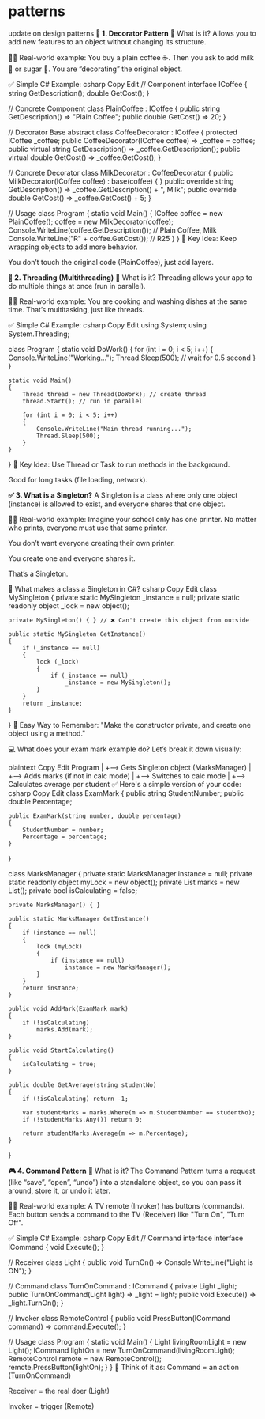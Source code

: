 # patterns
update on design patterns
**🎨 1. Decorator Pattern**
🔧 What is it?
Allows you to add new features to an object without changing its structure.

🧍‍♂️ Real-world example:
You buy a plain coffee ☕. Then you ask to add milk 🥛 or sugar 🍬. You are “decorating” the original object.

✅ Simple C# Example:
csharp
Copy
Edit
// Component
interface ICoffee
{
    string GetDescription();
    double GetCost();
}

// Concrete Component
class PlainCoffee : ICoffee
{
    public string GetDescription() => "Plain Coffee";
    public double GetCost() => 20;
}

// Decorator Base
abstract class CoffeeDecorator : ICoffee
{
    protected ICoffee _coffee;
    public CoffeeDecorator(ICoffee coffee) => _coffee = coffee;
    public virtual string GetDescription() => _coffee.GetDescription();
    public virtual double GetCost() => _coffee.GetCost();
}

// Concrete Decorator
class MilkDecorator : CoffeeDecorator
{
    public MilkDecorator(ICoffee coffee) : base(coffee) { }
    public override string GetDescription() => _coffee.GetDescription() + ", Milk";
    public override double GetCost() => _coffee.GetCost() + 5;
}

// Usage
class Program
{
    static void Main()
    {
        ICoffee coffee = new PlainCoffee();
        coffee = new MilkDecorator(coffee);
        Console.WriteLine(coffee.GetDescription());  // Plain Coffee, Milk
        Console.WriteLine("R" + coffee.GetCost());   // R25
    }
}
🧠 Key Idea:
Keep wrapping objects to add more behavior.

You don’t touch the original code (PlainCoffee), just add layers.

**🧵 2. Threading (Multithreading)**
🧧 What is it?
Threading allows your app to do multiple things at once (run in parallel).

🧍‍♂️ Real-world example:
You are cooking and washing dishes at the same time. That’s multitasking, just like threads.

✅ Simple C# Example:
csharp
Copy
Edit
using System;
using System.Threading;

class Program
{
    static void DoWork()
    {
        for (int i = 0; i < 5; i++)
        {
            Console.WriteLine("Working...");
            Thread.Sleep(500); // wait for 0.5 second
        }
    }

    static void Main()
    {
        Thread thread = new Thread(DoWork); // create thread
        thread.Start(); // run in parallel

        for (int i = 0; i < 5; i++)
        {
            Console.WriteLine("Main thread running...");
            Thread.Sleep(500);
        }
    }
}
🧠 Key Idea:
Use Thread or Task to run methods in the background.

Good for long tasks (file loading, network).

**✅ 3. What is a Singleton?**
A Singleton is a class where only one object (instance) is allowed to exist, and everyone shares that one object.

🧍‍♂️ Real-world example:
Imagine your school only has one printer. No matter who prints, everyone must use that same printer.

You don’t want everyone creating their own printer.

You create one and everyone shares it.

That’s a Singleton.

🔧 What makes a class a Singleton in C#?
csharp
Copy
Edit
class MySingleton
{
    private static MySingleton _instance = null;
    private static readonly object _lock = new object();

    private MySingleton() { } // ❌ Can't create this object from outside

    public static MySingleton GetInstance()
    {
        if (_instance == null)
        {
            lock (_lock)
            {
                if (_instance == null)
                    _instance = new MySingleton();
            }
        }
        return _instance;
    }
}
🧠 Easy Way to Remember:
"Make the constructor private, and create one object using a method."

💻 What does your exam mark example do?
Let’s break it down visually:

plaintext
Copy
Edit
Program
   |
   +--> Gets Singleton object (MarksManager)
          |
          +--> Adds marks (if not in calc mode)
          |
          +--> Switches to calc mode
          |
          +--> Calculates average per student
✅ Here's a simple version of your code:
csharp
Copy
Edit
class ExamMark
{
    public string StudentNumber;
    public double Percentage;

    public ExamMark(string number, double percentage)
    {
        StudentNumber = number;
        Percentage = percentage;
    }
}

class MarksManager
{
    private static MarksManager instance = null;
    private static readonly object myLock = new object();
    private List<ExamMark> marks = new List<ExamMark>();
    private bool isCalculating = false;

    private MarksManager() { }

    public static MarksManager GetInstance()
    {
        if (instance == null)
        {
            lock (myLock)
            {
                if (instance == null)
                    instance = new MarksManager();
            }
        }
        return instance;
    }

    public void AddMark(ExamMark mark)
    {
        if (!isCalculating)
            marks.Add(mark);
    }

    public void StartCalculating()
    {
        isCalculating = true;
    }

    public double GetAverage(string studentNo)
    {
        if (!isCalculating) return -1;

        var studentMarks = marks.Where(m => m.StudentNumber == studentNo);
        if (!studentMarks.Any()) return 0;

        return studentMarks.Average(m => m.Percentage);
    }
}

**🎮 4. Command Pattern**
🔧 What is it?
The Command Pattern turns a request (like “save”, “open”, “undo”) into a standalone object, so you can pass it around, store it, or undo it later.

🧍‍♂️ Real-world example:
A TV remote (Invoker) has buttons (commands). Each button sends a command to the TV (Receiver) like "Turn On", "Turn Off".

✅ Simple C# Example:
csharp
Copy
Edit
// Command interface
interface ICommand
{
    void Execute();
}

// Receiver
class Light
{
    public void TurnOn() => Console.WriteLine("Light is ON");
}

// Command
class TurnOnCommand : ICommand
{
    private Light _light;
    public TurnOnCommand(Light light) => _light = light;
    public void Execute() => _light.TurnOn();
}

// Invoker
class RemoteControl
{
    public void PressButton(ICommand command) => command.Execute();
}

// Usage
class Program
{
    static void Main()
    {
        Light livingRoomLight = new Light();
        ICommand lightOn = new TurnOnCommand(livingRoomLight);
        RemoteControl remote = new RemoteControl();
        remote.PressButton(lightOn);
    }
}
🧠 Think of it as:
Command = an action (TurnOnCommand)

Receiver = the real doer (Light)

Invoker = trigger (Remote)
